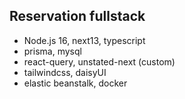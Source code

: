 

## Reservation fullstack

- Node.js 16, next13, typescript
- prisma, mysql
- react-query, unstated-next (custom)
- tailwindcss, daisyUI
- elastic beanstalk, docker


